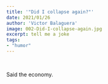 ```yaml
---
title: '"Did I collapse again?"'
date: 2021/01/26
author: 'Victor Balaguera'
image: 002-Did-I-collapse-again.jpg
excerpt: tell me a joke
tags: 
- "humor"
---
```

<br>
<p>Said the economy.</p> 
<br><br>

